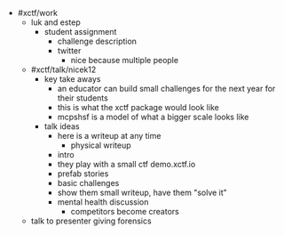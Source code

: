 - #xctf/work
	- luk and estep
		- student assignment
			- challenge description
			- twitter
				- nice because multiple people
	- #xctf/talk/nicek12
		- key take aways
			- an educator can build small challenges for the next year for their students
			- this is what the xctf package would look like
			- mcpshsf is a model of what a bigger scale looks like
		- talk ideas
			- here is a writeup at any time
				- physical writeup
			- intro
			- they play with a small ctf demo.xctf.io
			- prefab stories
			- basic challenges
			- show them small writeup, have them "solve it"
			- mental health discussion
				- competitors become creators
	- talk to presenter giving forensics